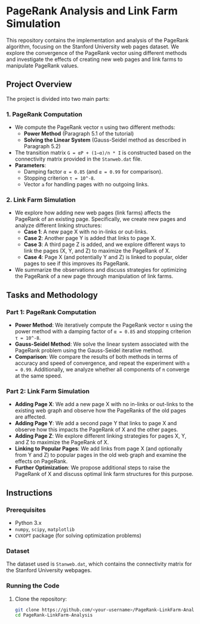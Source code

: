 # PageRank Analysis and Link Farm Simulation

This repository contains the implementation and analysis of the PageRank algorithm, focusing on the Stanford University web pages dataset. We explore the convergence of the PageRank vector using different methods and investigate the effects of creating new web pages and link farms to manipulate PageRank values.

## Project Overview

The project is divided into two main parts:

### 1. **PageRank Computation**
   - We compute the PageRank vector `π` using two different methods:
     - **Power Method** (Paragraph 5.1 of the tutorial)
     - **Solving the Linear System** (Gauss-Seidel method as described in Paragraph 5.2)
   - The transition matrix `G = αP + (1−α)/n * I` is constructed based on the connectivity matrix provided in the `Stanweb.dat` file.
   - **Parameters**:
     - Damping factor `α = 0.85` (and `α = 0.99` for comparison).
     - Stopping criterion `τ = 10^-8`.
     - Vector `a` for handling pages with no outgoing links.

### 2. **Link Farm Simulation**
   - We explore how adding new web pages (link farms) affects the PageRank of an existing page. Specifically, we create new pages and analyze different linking structures:
     - **Case 1**: A new page X with no in-links or out-links.
     - **Case 2**: Another page Y is added that links to page X.
     - **Case 3**: A third page Z is added, and we explore different ways to link the pages (X, Y, and Z) to maximize the PageRank of X.
     - **Case 4**: Page X (and potentially Y and Z) is linked to popular, older pages to see if this improves its PageRank.
   - We summarize the observations and discuss strategies for optimizing the PageRank of a new page through manipulation of link farms.

## Tasks and Methodology

### Part 1: PageRank Computation
   - **Power Method**: We iteratively compute the PageRank vector `π` using the power method with a damping factor of `α = 0.85` and stopping criterion `τ = 10^-8`.
   - **Gauss-Seidel Method**: We solve the linear system associated with the PageRank problem using the Gauss-Seidel iterative method.
   - **Comparison**: We compare the results of both methods in terms of accuracy and speed of convergence, and repeat the experiment with `α = 0.99`. Additionally, we analyze whether all components of `π` converge at the same speed.

### Part 2: Link Farm Simulation
   - **Adding Page X**: We add a new page X with no in-links or out-links to the existing web graph and observe how the PageRanks of the old pages are affected.
   - **Adding Page Y**: We add a second page Y that links to page X and observe how this impacts the PageRank of X and the other pages.
   - **Adding Page Z**: We explore different linking strategies for pages X, Y, and Z to maximize the PageRank of X.
   - **Linking to Popular Pages**: We add links from page X (and optionally from Y and Z) to popular pages in the old web graph and examine the effects on PageRank.
   - **Further Optimization**: We propose additional steps to raise the PageRank of X and discuss optimal link farm structures for this purpose.

## Instructions

### Prerequisites

- Python 3.x
- `numpy`, `scipy`, `matplotlib`
- `CVXOPT` package (for solving optimization problems)

### Dataset

The dataset used is `Stanweb.dat`, which contains the connectivity matrix for the Stanford University webpages.

### Running the Code

1. Clone the repository:

   ```bash
   git clone https://github.com/<your-username>/PageRank-LinkFarm-Analysis.git
   cd PageRank-LinkFarm-Analysis
   ```
